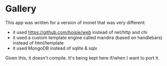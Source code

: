 # Gallery

This app was written for a version of monet that was very different:

* it used https://github.com/hoisie/web instead of net/http and chi
* it used a custom template engine called mandira (based on handlebars) instead of html/template
* it used MongoDB instead of sqlite & sqlx

Given this, it doesn't compile. It's being kept here if/when I want to port it.
